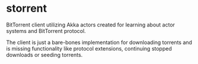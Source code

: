 # storrent

BitTorrent client utilizing Akka actors created for learning about actor systems and BitTorrent protocol.

The client is just a bare-bones implementation for downloading torrents and is missing functionality like protocol extensions, continuing stopped downloads or seeding torrents.